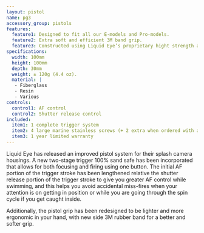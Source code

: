 ```yaml
---
layout: pistol
name: pg3
accessory_group: pistols
features:
  feature1: Designed to fit all our E-models and Pro-models.
  feature2: Extra soft and efficient 3M band grip.
  feature3: Constructed using Liquid Eye’s proprietary hight strength and ultra weight epoxy resin sandwiched core technology.
specifications:
  width: 100mm
  height: 100mm
  depth: 30mm
  weight: ± 120g (4.4 oz).
  material: |
   - Fiberglass
   - Resin
   - Various
controls:
  control1: AF control
  control2: Shutter release control
included:
  item1: 1 complete trigger system
  item2: 4 large marine stainless screws (+ 2 extra when ordered with a pro-model)
  item3: 1 year limited warranty
---
```

Liquid Eye has released an improved pistol system for their splash camera housings. A new two-stage trigger 100% sand safe has been incorporated that allows for both focusing and firing using one button. The initial AF portion of the trigger stroke has been lengthened relative the shutter release portion of the trigger stroke to give you greater AF control while swimming, and this helps you avoid accidental miss-fires when your attention is on getting in position or while you are going through the spin cycle if you get caught inside.

Additionally, the pistol grip has been redesigned to be lighter and more ergonomic in your hand, with new side 3M rubber band for a better and softer grip.

